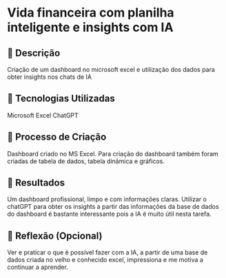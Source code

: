 # Vida financeira com planilha inteligente e insights com IA

## 📒 Descrição
Criação de um dashboard no microsoft excel e utilização dos dados para obter insights nos chats de IA

## 🤖 Tecnologias Utilizadas
Microsoft Excel
ChatGPT

## 🧐 Processo de Criação
Dashboard criado no MS Excel. Para criação do dashboard também foram criadas de tabela de dados, tabela dinâmica e gráficos.   

## 🚀 Resultados
Um dashboard profissional, limpo e com informações claras. Utilizar o chatGPT para obter os insights a partir das informações da base de dados do dashboard é bastante interessante pois a IA é muito útil nesta tarefa.

## 💭 Reflexão (Opcional)
Ver e praticar o que é possível fazer com a IA, a partir de uma base de dados criada no velho e conhecido excel,  impressiona e me motiva a continuar a aprender.
